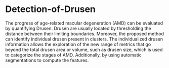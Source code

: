 # Detection-of-Drusen
The progress of age-related macular degeneration (AMD) can be evaluated by quantifying Drusen. Drusen are usually located by thresholding the distance between their limiting boundaries. Moreover, the proposed method can identify individual drusen present in clusters. The individualized drusen information allows the exploration of the new range of metrics that go beyond the total drusen area or volume, such as drusen size, which is used to categorize the stages of AMD. Additionally, by using automatic segmentations to compute the features.
